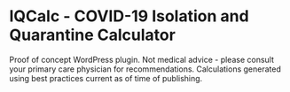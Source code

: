 # IQCalc - COVID-19 Isolation and Quarantine Calculator
Proof of concept WordPress plugin. Not medical advice - please consult your primary care physician for recommendations. Calculations generated using best practices current as of time of publishing.
